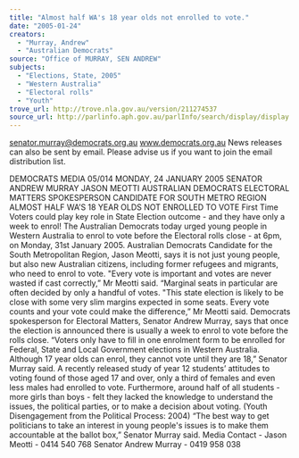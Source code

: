 ```yaml
---
title: "Almost half WA's 18 year olds not enrolled to vote."
date: "2005-01-24"
creators:
  - "Murray, Andrew"
  - "Australian Democrats"
source: "Office of MURRAY, SEN ANDREW"
subjects:
  - "Elections, State, 2005"
  - "Western Australia"
  - "Electoral rolls"
  - "Youth"
trove_url: http://trove.nla.gov.au/version/211274537
source_url: http://parlinfo.aph.gov.au/parlInfo/search/display/display.w3p;query=Id%3A%22media/pressrel/590F6%22
---
```


 

 

 senator.murray@democrats.org.au     www.democrats.org.au  News releases can also be sent by email. Please advise us if you want to join the email distribution list. 

 DEMOCRATS  MEDIA 05/014 MONDAY, 24 JANUARY 2005   SENATOR ANDREW MURRAY JASON MEOTTI AUSTRALIAN DEMOCRATS ELECTORAL MATTERS SPOKESPERSON CANDIDATE FOR SOUTH METRO REGION  ALMOST HALF WA’S 18 YEAR OLDS NOT ENROLLED TO VOTE       First Time Voters could play key role in State Election outcome - and they have only a week to enrol! The Australian Democrats today urged young people in Western Australia to enrol to vote before the Electoral rolls close - at 6pm, on Monday, 31st January 2005.   Australian Democrats Candidate for the South Metropolitan Region, Jason Meotti, says it is not just young people, but also new Australian citizens, including former refugees and migrants, who need to enrol to vote.  "Every vote is important and votes are never wasted if cast correctly,” Mr Meotti said. “Marginal seats in particular are often decided by only a handful of votes. "This state election is likely to be close with some very slim margins expected in some seats.  Every vote counts and your vote could make the difference,”  Mr Meotti said. Democrats spokesperson for Electoral Matters, Senator Andrew Murray, says that once the election is announced there is usually a week to enrol to vote before the rolls close.   “Voters only have to fill in one enrolment form to be enrolled for Federal, State and Local Government elections in Western Australia.  Although 17 year olds can enrol, they cannot vote until they are 18,” Senator Murray said.  A recently released study of year 12 students’ attitudes to voting found of those aged 17 and over, only a third of females and even less males had enrolled to vote.  Furthermore,  around half of all students -more girls than boys -  felt they lacked the knowledge to understand the issues, the political parties, or to make a decision about voting. (Youth Disengagement from the Political Process: 2004) “The best way to get politicians to take an interest in young people's issues is to make them accountable at the ballot box,” Senator Murray said. Media Contact - Jason Meotti - 0414 540 768    Senator Andrew Murray - 0419 958 038 

